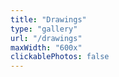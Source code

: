 ```yaml
---
title: "Drawings"
type: "gallery"
url: "/drawings"
maxWidth: "600x"
clickablePhotos: false
---
```


